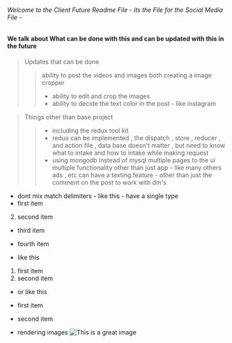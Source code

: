 ###### Welcome to the Client Future Readme File - its the File for the Social Media File -


#### We talk about What can be done with this and can be updated with this in the future 


> Updates that can be done
>>  ability to post the videos and images both
>>  creating a image cropper
>> - ability to edit and crop the images
>> - ability to decide the text color in the post - like instagram


> Things other than base project
>> - including the redux tool kit
>> - redux can be implemented , the dispatch , store , reducer , and action file , data base doesn't matter , but need to know what to intake and how to intake while making request
>> - using mongodb instead of mysql
>> multiple pages to the ui
>> multiple functionality other than just app - like many others ads , etc
>> can have a texting feature - other than just the comment on the post to work with dm's


- dont mix match delimiters - like this - have a single type
- first item
2. second item
* third item
+ fourth item

- like this
1. first item
2. second item

- or like this
- first item
- second item

- rendering images
![This is a great image](https://images.pexels.com/photos/11909261/pexels-photo-11909261.jpeg?auto=compress&cs=tinysrgb&w=1260&h=750&dpr=1 "this is an image")